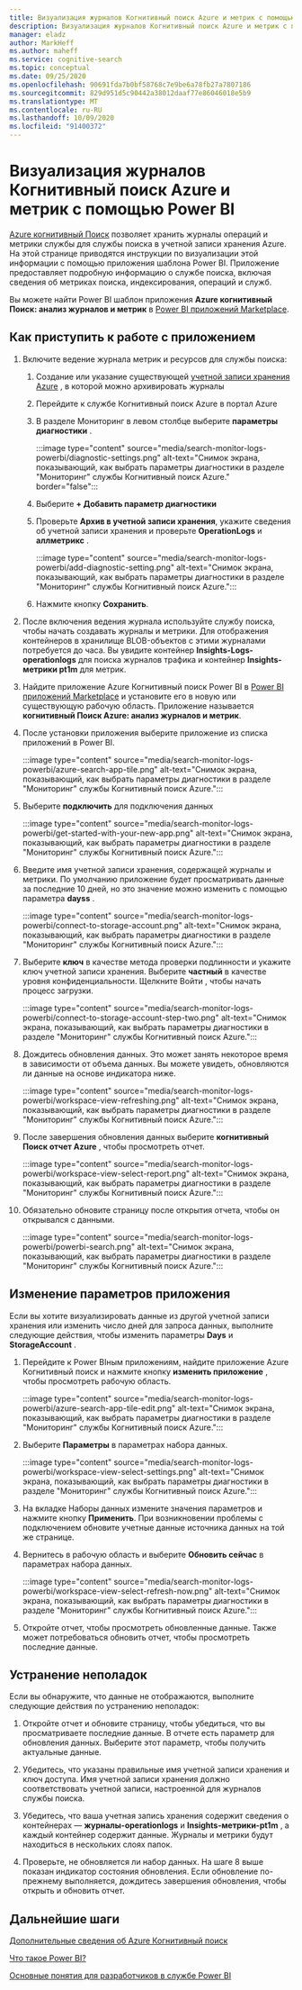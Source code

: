 ```yaml
---
title: Визуализация журналов Когнитивный поиск Azure и метрик с помощью Power BI
description: Визуализация журналов Когнитивный поиск Azure и метрик с помощью Power BI
manager: eladz
author: MarkHeff
ms.author: maheff
ms.service: cognitive-search
ms.topic: conceptual
ms.date: 09/25/2020
ms.openlocfilehash: 90691fda7b0bf58768c7e9be6a78fb27a7807186
ms.sourcegitcommit: 829d951d5c90442a38012daaf77e86046018e5b9
ms.translationtype: MT
ms.contentlocale: ru-RU
ms.lasthandoff: 10/09/2020
ms.locfileid: "91400372"
---
```

# <a name="visualize-azure-cognitive-search-logs-and-metrics-with-power-bi"></a>Визуализация журналов Когнитивный поиск Azure и метрик с помощью Power BI
[Azure когнитивный Поиск](./search-what-is-azure-search.md) позволяет хранить журналы операций и метрики службы для службы поиска в учетной записи хранения Azure. На этой странице приводятся инструкции по визуализации этой информации с помощью приложения шаблона Power BI. Приложение предоставляет подробную информацию о службе поиска, включая сведения об метриках поиска, индексирования, операций и служб.

Вы можете найти Power BI шаблон приложения **Azure когнитивный Поиск: анализ журналов и метрик** в [Power BI приложений Marketplace](https://appsource.microsoft.com/marketplace/apps).

## <a name="how-to-get-started-with-the-app"></a>Как приступить к работе с приложением

1. Включите ведение журнала метрик и ресурсов для службы поиска:

    1. Создание или указание существующей [учетной записи хранения Azure](../storage/common/storage-account-create.md) , в которой можно архивировать журналы
    1. Перейдите к службе Когнитивный поиск Azure в портал Azure
    1. В разделе Мониторинг в левом столбце выберите **параметры диагностики** .

        :::image type="content" source="media/search-monitor-logs-powerbi/diagnostic-settings.png" alt-text="Снимок экрана, показывающий, как выбрать параметры диагностики в разделе &quot;Мониторинг&quot; службы Когнитивный поиск Azure." border="false":::

    1. Выберите **+ Добавить параметр диагностики**
    1. Проверьте **Архив в учетной записи хранения**, укажите сведения об учетной записи хранения и проверьте **OperationLogs** и **аллметрикс** .

        :::image type="content" source="media/search-monitor-logs-powerbi/add-diagnostic-setting.png" alt-text="Снимок экрана, показывающий, как выбрать параметры диагностики в разделе &quot;Мониторинг&quot; службы Когнитивный поиск Azure.":::
    1. Нажмите кнопку **Сохранить**.

1. После включения ведения журнала используйте службу поиска, чтобы начать создавать журналы и метрики. Для отображения контейнеров в хранилище BLOB-объектов с этими журналами потребуется до часа. Вы увидите контейнер **Insights-Logs-operationlogs** для поиска журналов трафика и контейнер **Insights-метрики pt1m** для метрик.

1. Найдите приложение Azure Когнитивный поиск Power BI в [Power BI приложений Marketplace](https://appsource.microsoft.com/marketplace/apps) и установите его в новую или существующую рабочую область. Приложение называется **когнитивный Поиск Azure: анализ журналов и метрик**.

1. После установки приложения выберите приложение из списка приложений в Power BI.

    :::image type="content" source="media/search-monitor-logs-powerbi/azure-search-app-tile.png" alt-text="Снимок экрана, показывающий, как выбрать параметры диагностики в разделе &quot;Мониторинг&quot; службы Когнитивный поиск Azure.":::

1. Выберите **подключить** для подключения данных

    :::image type="content" source="media/search-monitor-logs-powerbi/get-started-with-your-new-app.png" alt-text="Снимок экрана, показывающий, как выбрать параметры диагностики в разделе &quot;Мониторинг&quot; службы Когнитивный поиск Azure.":::

1. Введите имя учетной записи хранения, содержащей журналы и метрики. По умолчанию приложение будет просматривать данные за последние 10 дней, но это значение можно изменить с помощью параметра **dayss** .

    :::image type="content" source="media/search-monitor-logs-powerbi/connect-to-storage-account.png" alt-text="Снимок экрана, показывающий, как выбрать параметры диагностики в разделе &quot;Мониторинг&quot; службы Когнитивный поиск Azure.":::

1. Выберите **ключ** в качестве метода проверки подлинности и укажите ключ учетной записи хранения. Выберите **частный** в качестве уровня конфиденциальности. Щелкните Войти , чтобы начать процесс загрузки.

    :::image type="content" source="media/search-monitor-logs-powerbi/connect-to-storage-account-step-two.png" alt-text="Снимок экрана, показывающий, как выбрать параметры диагностики в разделе &quot;Мониторинг&quot; службы Когнитивный поиск Azure.":::

1. Дождитесь обновления данных. Это может занять некоторое время в зависимости от объема данных. Вы можете увидеть, обновляются ли данные на основе индикатора ниже.

    :::image type="content" source="media/search-monitor-logs-powerbi/workspace-view-refreshing.png" alt-text="Снимок экрана, показывающий, как выбрать параметры диагностики в разделе &quot;Мониторинг&quot; службы Когнитивный поиск Azure.":::

1. После завершения обновления данных выберите **когнитивный Поиск отчет Azure** , чтобы просмотреть отчет.

    :::image type="content" source="media/search-monitor-logs-powerbi/workspace-view-select-report.png" alt-text="Снимок экрана, показывающий, как выбрать параметры диагностики в разделе &quot;Мониторинг&quot; службы Когнитивный поиск Azure.":::![]()

1. Обязательно обновите страницу после открытия отчета, чтобы он открывался с данными.

    :::image type="content" source="media/search-monitor-logs-powerbi/powerbi-search.png" alt-text="Снимок экрана, показывающий, как выбрать параметры диагностики в разделе &quot;Мониторинг&quot; службы Когнитивный поиск Azure.":::

## <a name="how-to-change-the-app-parameters"></a>Изменение параметров приложения
Если вы хотите визуализировать данные из другой учетной записи хранения или изменить число дней для запроса данных, выполните следующие действия, чтобы изменить параметры **Days** и **StorageAccount** .

1. Перейдите к Power BIным приложениям, найдите приложение Azure Когнитивный поиск и нажмите кнопку **изменить приложение** , чтобы просмотреть рабочую область.

    :::image type="content" source="media/search-monitor-logs-powerbi/azure-search-app-tile-edit.png" alt-text="Снимок экрана, показывающий, как выбрать параметры диагностики в разделе &quot;Мониторинг&quot; службы Когнитивный поиск Azure.":::

1. Выберите **Параметры** в параметрах набора данных.

    :::image type="content" source="media/search-monitor-logs-powerbi/workspace-view-select-settings.png" alt-text="Снимок экрана, показывающий, как выбрать параметры диагностики в разделе &quot;Мониторинг&quot; службы Когнитивный поиск Azure.":::

1. На вкладке Наборы данных измените значения параметров и нажмите кнопку **Применить**. При возникновении проблемы с подключением обновите учетные данные источника данных на той же странице.

1. Вернитесь в рабочую область и выберите **Обновить сейчас** в параметрах набора данных.

    :::image type="content" source="media/search-monitor-logs-powerbi/workspace-view-select-refresh-now.png" alt-text="Снимок экрана, показывающий, как выбрать параметры диагностики в разделе &quot;Мониторинг&quot; службы Когнитивный поиск Azure.":::

1. Откройте отчет, чтобы просмотреть обновленные данные. Также может потребоваться обновить отчет, чтобы просмотреть последние данные.

## <a name="troubleshooting"></a>Устранение неполадок
Если вы обнаружите, что данные не отображаются, выполните следующие действия по устранению неполадок:

1. Откройте отчет и обновите страницу, чтобы убедиться, что вы просматриваете последние данные. В отчете есть параметр для обновления данных. Выберите этот параметр, чтобы получить актуальные данные.

1. Убедитесь, что указаны правильные имя учетной записи хранения и ключ доступа. Имя учетной записи хранения должно соответствовать учетной записи, настроенной для журналов службы поиска.

1. Убедитесь, что ваша учетная запись хранения содержит сведения о контейнерах — **журналы-operationlogs** и **Insights-метрики-pt1m** , а каждый контейнер содержит данные. Журналы и метрики будут находиться в нескольких слоях папок.

1. Проверьте, не обновляется ли набор данных. На шаге 8 выше показан индикатор состояния обновления. Если обновление по-прежнему выполняется, дождитесь завершения обновления, чтобы открыть и обновить отчет.

## <a name="next-steps"></a>Дальнейшие шаги
[Дополнительные сведения об Azure Когнитивный поиск](./index.yml)

[Что такое Power BI?](/power-bi/fundamentals/power-bi-overview)

[Основные понятия для разработчиков в службе Power BI](/power-bi/service-basic-concepts)